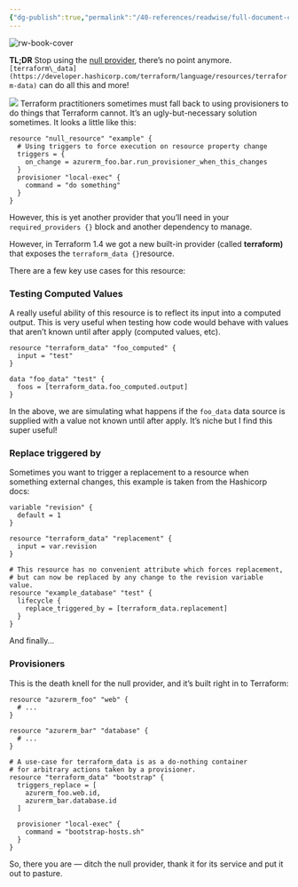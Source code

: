 ```yaml
---
{"dg-publish":true,"permalink":"/40-references/readwise/full-document-contents/alas-poor-null-provider-i-knew-him-horatio/","tags":["rw/articles"]}
---
```


![rw-book-cover](https://miro.medium.com/v2/resize:fit:1024/1*tjWltjeKxx_GRBPwrv_7KA.jpeg)

**TL;DR** Stop using the [null provider](https://registry.terraform.io/providers/hashicorp/null/latest/docs), there’s no point anymore. `[terraform\_data](https://developer.hashicorp.com/terraform/language/resources/terraform-data)` can do all this and more!

![](https://miro.medium.com/v2/resize:fit:700/1*tjWltjeKxx_GRBPwrv_7KA.jpeg)
Terraform practitioners sometimes must fall back to using provisioners to do things that Terraform cannot. It’s an ugly-but-necessary solution sometimes. It looks a little like this:

```
resource "null_resource" "example" {  
  # Using triggers to force execution on resource property change  
  triggers = {  
    on_change = azurerm_foo.bar.run_provisioner_when_this_changes  
  }  
  provisioner "local-exec" {  
    command = "do something"  
  }  
}
```

However, this is yet another provider that you’ll need in your `required_providers {}` block and another dependency to manage.

However, in Terraform 1.4 we got a new built-in provider (called **terraform)** that exposes the `terraform_data {}`resource.

There are a few key use cases for this resource:

### Testing Computed Values

A really useful ability of this resource is to reflect its input into a computed output. This is very useful when testing how code would behave with values that aren’t known until after apply (computed values, etc).

```
resource "terraform_data" "foo_computed" {  
  input = "test"  
}  
  
data "foo_data" "test" {  
  foos = [terraform_data.foo_computed.output]  
}
```

In the above, we are simulating what happens if the `foo_data` data source is supplied with a value not known until after apply. It’s niche but I find this super useful!

### Replace triggered by

Sometimes you want to trigger a replacement to a resource when something external changes, this example is taken from the Hashicorp docs:

```
variable "revision" {  
  default = 1  
}  
  
resource "terraform_data" "replacement" {  
  input = var.revision  
}  
  
# This resource has no convenient attribute which forces replacement,  
# but can now be replaced by any change to the revision variable value.  
resource "example_database" "test" {  
  lifecycle {  
    replace_triggered_by = [terraform_data.replacement]  
  }  
}
```

And finally…

### Provisioners

This is the death knell for the null provider, and it’s built right in to Terraform:

```
resource "azurerm_foo" "web" {  
  # ...  
}  
  
resource "azurerm_bar" "database" {  
  # ...  
}  
  
# A use-case for terraform_data is as a do-nothing container  
# for arbitrary actions taken by a provisioner.  
resource "terraform_data" "bootstrap" {  
  triggers_replace = [  
    azurerm_foo.web.id,  
    azurerm_bar.database.id  
  ]  
  
  provisioner "local-exec" {  
    command = "bootstrap-hosts.sh"  
  }  
}
```

So, there you are — ditch the null provider, thank it for its service and put it out to pasture.
